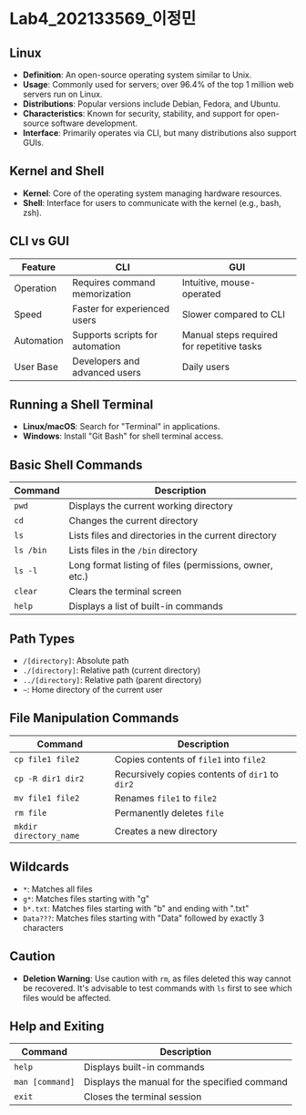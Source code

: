 # Lab4_202133569_이정민


## Linux 

- **Definition**: An open-source operating system similar to Unix.
- **Usage**: Commonly used for servers; over 96.4% of the top 1 million web servers run on Linux.
- **Distributions**: Popular versions include Debian, Fedora, and Ubuntu.
- **Characteristics**: Known for security, stability, and support for open-source software development.
- **Interface**: Primarily operates via CLI, but many distributions also support GUIs.

## Kernel and Shell

- **Kernel**: Core of the operating system managing hardware resources.
- **Shell**: Interface for users to communicate with the kernel (e.g., bash, zsh).

## CLI vs GUI

| Feature             | CLI                                  | GUI                                   |
|---------------------|--------------------------------------|---------------------------------------|
| Operation           | Requires command memorization        | Intuitive, mouse-operated             |
| Speed               | Faster for experienced users         | Slower compared to CLI                |
| Automation          | Supports scripts for automation      | Manual steps required for repetitive tasks |
| User Base           | Developers and advanced users        | Daily users                           |

## Running a Shell Terminal

- **Linux/macOS**: Search for "Terminal" in applications.
- **Windows**: Install "Git Bash" for shell terminal access.

## Basic Shell Commands

| Command          | Description                                           |
|------------------|-------------------------------------------------------|
| `pwd`            | Displays the current working directory                 |
| `cd`             | Changes the current directory                           |
| `ls`             | Lists files and directories in the current directory   |
| `ls /bin`       | Lists files in the `/bin` directory                    |
| `ls -l`         | Long format listing of files (permissions, owner, etc.) |
| `clear`         | Clears the terminal screen                              |
| `help`          | Displays a list of built-in commands                   |

## Path Types

- `/[directory]`: Absolute path
- `./[directory]`: Relative path (current directory)
- `../[directory]`: Relative path (parent directory)
- `~`: Home directory of the current user

## File Manipulation Commands

| Command                   | Description                                  |
|---------------------------|----------------------------------------------|
| `cp file1 file2`         | Copies contents of `file1` into `file2`    |
| `cp -R dir1 dir2`        | Recursively copies contents of `dir1` to `dir2` |
| `mv file1 file2`         | Renames `file1` to `file2`                  |
| `rm file`                 | Permanently deletes `file`                   |
| `mkdir directory_name`    | Creates a new directory                      |

## Wildcards

- `*`: Matches all files
- `g*`: Matches files starting with "g"
- `b*.txt`: Matches files starting with "b" and ending with ".txt"
- `Data???`: Matches files starting with "Data" followed by exactly 3 characters

## Caution

- **Deletion Warning**: Use caution with `rm`, as files deleted this way cannot be recovered. It's advisable to test commands with `ls` first to see which files would be affected.

## Help and Exiting

| Command             | Description                                     |
|---------------------|-------------------------------------------------|
| `help`              | Displays built-in commands                      |
| `man [command]`     | Displays the manual for the specified command    |
| `exit`              | Closes the terminal session                      |
